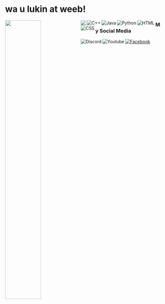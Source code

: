 # wa u lukin at weeb!

<img align="left" width="48%" src="https://github-readme-stats.vercel.app/api?username=MiyagawaMizu&show_icons=true&theme=dark" />

<img align="left" width="%" src="https://github-readme-stats.vercel.app/api/top-langs/?username=MiyagawaMizu&layout=compact&show_icons=true&theme=dark" />


<img align="left" alt="C++" src="https://img.shields.io/badge/c++-%2300599C.svg?style=for-the-badge&logo=c%2B%2B&logoColor=white" />
<img align="left" alt="Java" src="https://img.shields.io/badge/java-%23ED8B00.svg?style=for-the-badge&logo=java&logoColor=white" />
<img align="left" alt="Python" src="https://img.shields.io/badge/python-3670A0?style=for-the-badge&logo=python&logoColor=ffdd54" />
<img align="left" alt="HTML" src="https://img.shields.io/badge/html-%23E34F26.svg?style=for-the-badge&logo=html5&logoColor=white" />
<img align="left" alt="CSS" src="https://img.shields.io/badge/css-%231572B6.svg?style=for-the-badge&logo=css3&logoColor=white" />


### My Social Media
[<img align="left" alt="Discord" src="https://img.shields.io/badge/%3CDiscord%3E-%237289DA.svg?style=for-the-badge&logo=discord&logoColor=white" />](https://discordapp.com/users/738748102311280681)
[<img align="left" alt="Youtube" src="https://img.shields.io/badge/YouTube-%23FF0000.svg?style=for-the-badge&logo=YouTube&logoColor=white" />](https://www.youtube.com/channel/UC-48FiZSnbewoYWO1BaYQ0A)
[<img alt="Facebook" src="https://img.shields.io/badge/Facebook-%231877F2.svg?style=for-the-badge&logo=Facebook&logoColor=white" />](https://www.facebook.com/MiyagawaMizu)
